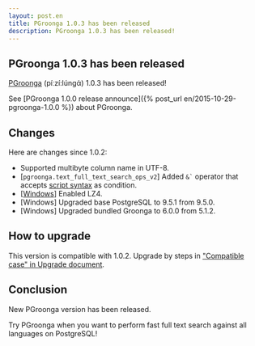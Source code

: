 ```yaml
---
layout: post.en
title: PGroonga 1.0.3 has been released
description: PGroonga 1.0.3 has been released!
---
```


## PGroonga 1.0.3 has been released

[PGroonga](http://pgroonga.github.io/) (píːzí:lúnɡά) 1.0.3 has been released!

See [PGroonga 1.0.0 release announce]({% post_url en/2015-10-29-pgroonga-1.0.0 %}) about PGroonga.

## Changes

Here are changes since 1.0.2:

  * Supported multibyte column name in UTF-8.
  * [`pgroonga.text_full_text_search_ops_v2`] Added `` &` `` operator that accepts [script syntax](http://groonga.org/docs/reference/grn_expr/script_syntax.html) as condition.
  * [[Windows](https://pgroonga.github.io/install/windows.html)] Enabled LZ4.
  * [Windows] Upgraded base PostgreSQL to 9.5.1 from 9.5.0.
  * [Windows] Upgraded bundled Groonga to 6.0.0 from 5.1.2.

## How to upgrade

This version is compatible with 1.0.2. Upgrade by steps in ["Compatible case" in Upgrade document](http://pgroonga.github.io/upgrade/#compatible-case).

## Conclusion

New PGroonga version has been released.

Try PGroonga when you want to perform fast full text search against all languages on PostgreSQL!
